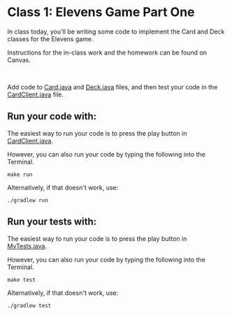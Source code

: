 # Class 1: Elevens Game Part One

In class today, you'll be writing some code to implement the Card and Deck classes for the Elevens game. 

Instructions for the in-class work and the homework can be found on Canvas. 

<br />

Add code to [Card.java](src/main/java/Card.java) and [Deck.java](src/main/java/Deck.java) files, and then test your code in the [CardClient.java](src/main/java/CardClient.java) file. 

## Run your code with:
The easiest way to run your code is to press the play button in [CardClient.java](src/main/java/CardClient.java).

However, you can also run your code by typing the following into the Terminal.

```shell script
make run
```

Alternatively, if that doesn't work, use:

```shell script
./gradlew run
```

## Run your tests with:
The easiest way to run your code is to press the play button in [MyTests.java](src/test/java/MyTests.java).

However, you can also run your code by typing the following into the Terminal.

```shell script
make test
```

Alternatively, if that doesn't work, use:

```shell script
./gradlew test
```
